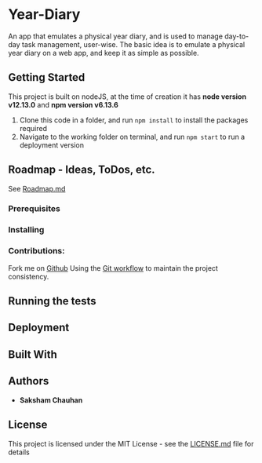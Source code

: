 # Year-Diary

An app that emulates a physical year diary, and is used to manage day-to-day task management, user-wise.
The basic idea is to emulate a physical year diary on a web app, and keep it as simple as possible.

## Getting Started

This project is built on nodeJS, at the time of creation it has **node version v12.13.0** and **npm version v6.13.6**

1. Clone this code in  a folder, and run `npm install` to install the packages required
2. Navigate to the working folder on terminal, and run `npm start` to run a deployment version

## Roadmap - Ideas, ToDos, etc.

See [Roadmap.md](./Roadmap.md)

### Prerequisites

<!-- What things you need to install the software and how to install them

```
*Give examples*
``` -->

### Installing

<!-- A step by step series of examples that tell you how to get a development env running

Say what the step will be

```
Give the example
```

And repeat

```
until finished
```

End with an example of getting some data out of the system or using it for a little demo -->

### Contributions:
Fork me on [Github](https://github.com/chauhanssaksham/year-diary)
Using the [Git workflow](https://nvie.com/posts/a-successful-git-branching-model/) to maintain the project consistency.

## Running the tests

<!-- Explain how to run the automated tests for this system

### Break down into end to end tests

Explain what these tests test and why

```
Give an example
```

### And coding style tests -->

<!-- Explain what these tests test and why

```
Give an example
``` -->

## Deployment

<!-- Add additional notes about how to deploy this on a live system -->

## Built With

<!-- * [Dropwizard](http://www.dropwizard.io/1.0.2/docs/) - The web framework used
* [Maven](https://maven.apache.org/) - Dependency Management
* [ROME](https://rometools.github.io/rome/) - Used to generate RSS Feeds -->

## Authors

* **Saksham Chauhan**

## License

This project is licensed under the MIT License - see the [LICENSE.md](LICENSE.md) file for details